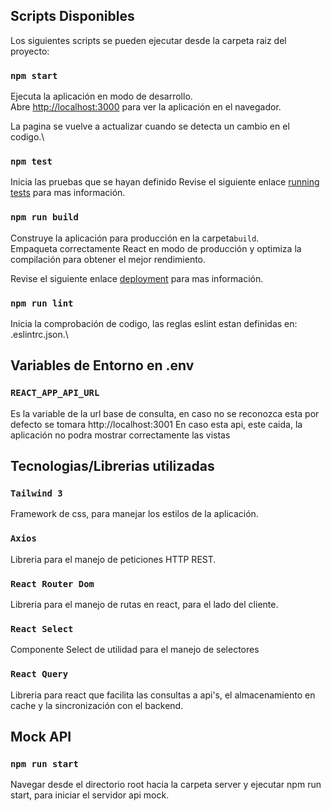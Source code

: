 ## Scripts Disponibles

Los siguientes scripts se pueden ejecutar desde la carpeta raiz del proyecto:

### `npm start`

Ejecuta la aplicación en modo de desarrollo.\
Abre [http://localhost:3000](http://localhost:3000) para ver la aplicación en el navegador.

La pagina se vuelve a actualizar cuando se detecta un cambio en el codigo.\

### `npm test`

Inicia las pruebas que se hayan definido
Revise el siguiente enlace [running tests](https://facebook.github.io/create-react-app/docs/running-tests) para mas información.

### `npm run build`

Construye la aplicación para producción en la carpeta`build`.\
Empaqueta correctamente React en modo de producción y optimiza la compilación para obtener el mejor rendimiento.


Revise el siguiente enlace [deployment](https://facebook.github.io/create-react-app/docs/deployment) para mas información.

### `npm run lint`
Inicia la comprobación de codigo, las reglas eslint estan definidas en: .eslintrc.json.\

## Variables de Entorno en .env
### `REACT_APP_API_URL`
Es la variable de la url base de consulta, en caso no se reconozca esta por defecto se tomara http://localhost:3001
En caso esta api, este caida, la aplicación no podra mostrar correctamente las vistas

## Tecnologias/Librerias utilizadas
### `Tailwind 3`
Framework de css, para manejar los estilos de la aplicación.

### `Axios`
Libreria para el manejo de peticiones HTTP REST.

### `React Router Dom`
Libreria para el manejo de rutas en react, para el lado del cliente.

### `React Select`
Componente Select de utilidad para el manejo de selectores

### `React Query`
Libreria para react que facilita las consultas a api's, el almacenamiento en cache y la sincronización con el backend.

## Mock API
### `npm run start`
Navegar desde el directorio root hacia la carpeta server y ejecutar npm run start, para iniciar el servidor api mock.

